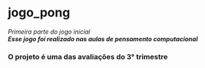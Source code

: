 # jogo_pong
*Primeira parte do jogo inicial*  
___Esse jogo foi realizado nas aulas de pensamento computacional___  
### O projeto é uma das avaliações do 3° trimestre ###  
